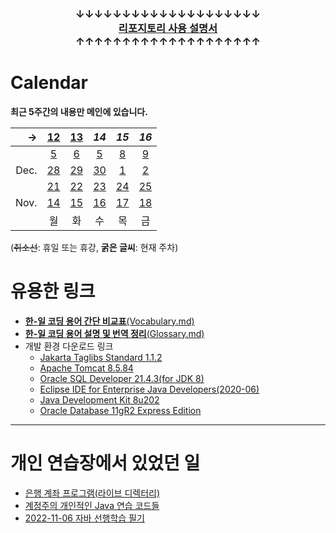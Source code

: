### <p align="center">↓↓↓↓↓↓↓↓↓↓↓↓↓↓↓↓↓↓↓↓<br><a href="https://github.com/Kade-JSL/JSL56-lectures/blob/main/999999_ETC/0_docs/Tutorial.md#%EB%8F%8C%EC%95%84%EC%98%A4%EC%85%A8%EB%82%98%EC%9A%94-%EC%9E%98-%ED%95%98%EC%85%A8%EC%8A%B5%EB%8B%88%EB%8B%A4"><b>리포지토리 사용 설명서</b></a><br>↑↑↑↑↑↑↑↑↑↑↑↑↑↑↑↑↑↑↑↑</p>

# Calendar

**최근 5주간의 내용만 메인에 있습니다.**

| → | [12](/221205-_JSP/221212/) | [13](/221205-_JSP/221213/) | _14_ | _15_ | _16_ |
|--:|:-:|:-:|:-:|:-:|:-:|
|| [5](/221205-_JSP/221205/) | [6](/221205-_JSP/221206/) | [5](/221207-_JSP/221207/) | [8](/221205-_JSP/221208/) | [9](/221205-_JSP/221209/) |
| Dec. | [28](/221011-221202_JAVA_BASICS/22-11/221128/) | [29](/221011-221202_JAVA_BASICS/22-11/221129/) | [30](/221011-221202_JAVA_BASICS/22-11/221130/) | [1](/221011-221202_JAVA_BASICS/22-11/221201/) | [2](/221011-221202_JAVA_BASICS/22-11/221202/) |
|| [21](/221011-221202_JAVA_BASICS/22-11/221121/) | [22](/221011-221202_JAVA_BASICS/22-11/221122/) | [23](/221011-221202_JAVA_BASICS/22-11/221123/) | [24](/221011-221024_JAVA_BASICS/22-11/221124/) | [25](/221011-221202_JAVA_BASICS/22-11/221125) |
| Nov. | [14](/221011-221202_JAVA_BASICS/22-11/221114/) | [15](/221011-221202_JAVA_BASICS/22-11/221115/) | [16](/221011-221202_JAVA_BASICS/22-11/221116/) | [17](/221011-221202_JAVA_BASICS/22-11/221117/) | [18](/221011-221202_JAVA_BASICS/22-11/221118/) |
|| 월 | 화 | 수 | 목 | 금 |

(~~취소선~~: 휴일 또는 휴강, **굵은 글씨**: 현재 주차)

# 유용한 링크

- [**한-일 코딩 용어 간단 비교표**(Vocabulary.md)](/999999_ETC/0_docs/Vocabulary.md)
- [**한-일 코딩 용어 설명 및 번역 정리**(Glossary.md)](/999999_ETC/0_docs/Glossary.md)
- 개발 환경 다운로드 링크
    - [Jakarta Taglibs Standard 1.1.2](http://archive.apache.org/dist/jakarta/taglibs/standard/binaries/jakarta-taglibs-standard-1.1.2.zip)
    - [Apache Tomcat 8.5.84](https://dlcdn.apache.org/tomcat/tomcat-8/v8.5.84/bin/apache-tomcat-8.5.84-windows-x64.zip)
    - [Oracle SQL Developer 21.4.3(for JDK 8)](https://www.oracle.com/tools/downloads/sqldev-downloads-2143.html)
    - [Eclipse IDE for Enterprise Java Developers(2020-06)](https://www.eclipse.org/downloads/download.php?file=/technology/epp/downloads/release/2020-06/R/eclipse-jee-2020-06-R-win32-x86_64.zip)
    - [Java Development Kit 8u202](https://www.oracle.com/kr/java/technologies/javase/javase8-archive-downloads.html)
    - [Oracle Database 11gR2 Express Edition](https://www.oracle.com/database/technologies/xe-prior-release-downloads.html)
    
---

# 개인 연습장에서 있었던 일

- [은행 계좌 프로그램(라이브 디렉터리)](/999999_ETC/1_Exercisesexample-program/)
- [계정주의 개인적인 Java 연습 코드들](/999999_ETC/1_java/src/exercises/)
- [2022-11-06 자바 선행학습 필기](/999999_ETC/1_java/docs/221106_abstract.md)
